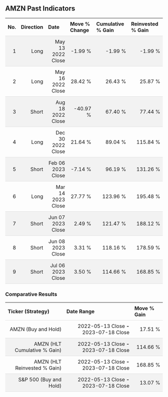 
<style>
.hits {
            border-collapse: collapse;
            width: 100%;
        }
        .hits th, td {
            padding: 8px;
            border-bottom: 1px solid #ddd;
        }
        
        .hits td {text-align: right;}
        .hits th {text-align: left;}
        
        .hits tr:nth-child(even) {
            background-color: #f2f2f2;
        }
        
        .chartCol {
            width: 50%;
            float: left;
            padding: 20px;
        }  
</style>
    
<br>

## AMZN Past Indicators

<table class="hits">
    <tr>
        <th>No.</th>
        <th>Direction</th>
        <th>Date</th>
        <th>Move % Change</th>
        <th>Cumulative % Gain</th>
        <th>Reinvested % Gain</th>
      </tr>
    <tr>
        <td>1</td>
        <td>Long</td>
        <td>May 13 2022 Close</td>
        <td>-1.99 %</td>
        <td>-1.99 %</td>
        <td>-1.99 %</td>
    </tr>
    <tr>
        <td>2</td>
        <td>Long</td>
        <td>May 16 2022 Close</td>
        <td>28.42 %</td>
        <td>26.43 %</td>
        <td>25.87 %</td>
    </tr>
    <tr>
        <td>3</td>
        <td>Short</td>
        <td>Aug 18 2022 Close</td>
        <td>-40.97 %</td>
        <td>67.40 %</td>
        <td>77.44 %</td>
    </tr>
    <tr>
        <td>4</td>
        <td>Long</td>
        <td>Dec 30 2022 Close</td>
        <td>21.64 %</td>
        <td>89.04 %</td>
        <td>115.84 %</td>
    </tr>
    <tr>
        <td>5</td>
        <td>Short</td>
        <td>Feb 06 2023 Close</td>
        <td>-7.14 %</td>
        <td>96.19 %</td>
        <td>131.26 %</td>
    </tr>
    <tr>
        <td>6</td>
        <td>Long</td>
        <td>Mar 14 2023 Close</td>
        <td>27.77 %</td>
        <td>123.96 %</td>
        <td>195.48 %</td>
    </tr>
    <tr>
        <td>7</td>
        <td>Short</td>
        <td>Jun 07 2023 Close</td>
        <td>2.49 %</td>
        <td>121.47 %</td>
        <td>188.12 %</td>
    </tr>
    <tr>
        <td>8</td>
        <td>Short</td>
        <td>Jun 08 2023 Close</td>
        <td>3.31 %</td>
        <td>118.16 %</td>
        <td>178.59 %</td>
    </tr>
    <tr>
        <td>9</td>
        <td>Short</td>
        <td>Jul 06 2023 Close</td>
        <td>3.50 %</td>
        <td>114.66 %</td>
        <td>168.85 %</td>
    </tr>
    
</table>

### Comparative Results

<table class="hits">
    <thead>
        <th>Ticker (Strategy)</th>
        <th>Date Range</th>
        <th>Move % Gain</th>
    </thead>
    <tbody>
        <tr>
            <td>AMZN (Buy and Hold)</td>
            <td>2022-05-13 Close <b>-</b> 2023-07-18 Close</td>
            <td>17.51 %</td>
        </tr>
        <tr>
            <td>AMZN (HLT Cumulative % Gain)</td>
            <td>2022-05-13 Close <b>-</b> 2023-07-18 Close</td>
            <td>114.66 %</td>
        </tr>
        <tr>
            <td>AMZN (HLT Reinvested % Gain)</td>
            <td>2022-05-13 Close <b>-</b> 2023-07-18 Close</td>
            <td>168.85 %</td>
        </tr>
        <tr>
            <td>S&P 500 (Buy and Hold)</td>
            <td>2022-05-13 Close <b>-</b> 2023-07-18 Close</td>
            <td>13.07 %</td>
        </tr>
    </tbody>
</table>
<br>
<br>